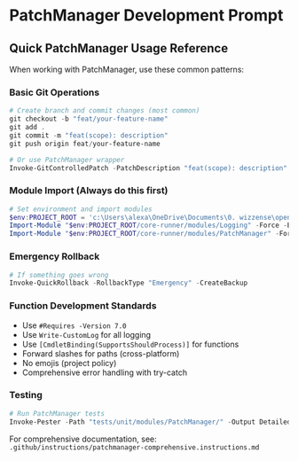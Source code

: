 # PatchManager Development Prompt

## Quick PatchManager Usage Reference

When working with PatchManager, use these common patterns:

### Basic Git Operations
```powershell
# Create branch and commit changes (most common)
git checkout -b "feat/your-feature-name"
git add .
git commit -m "feat(scope): description"
git push origin feat/your-feature-name

# Or use PatchManager wrapper
Invoke-GitControlledPatch -PatchDescription "feat(scope): description" -CreatePullRequest
```

### Module Import (Always do this first)
```powershell
# Set environment and import modules
$env:PROJECT_ROOT = 'c:\Users\alexa\OneDrive\Documents\0. wizzense\opentofu-lab-automation'
Import-Module "$env:PROJECT_ROOT/core-runner/modules/Logging" -Force -ErrorAction SilentlyContinue
Import-Module "$env:PROJECT_ROOT/core-runner/modules/PatchManager" -Force
```

### Emergency Rollback
```powershell
# If something goes wrong
Invoke-QuickRollback -RollbackType "Emergency" -CreateBackup
```

### Function Development Standards
- Use `#Requires -Version 7.0`
- Use `Write-CustomLog` for all logging
- Use `[CmdletBinding(SupportsShouldProcess)]` for functions
- Forward slashes for paths (cross-platform)
- No emojis (project policy)
- Comprehensive error handling with try-catch

### Testing
```powershell
# Run PatchManager tests
Invoke-Pester -Path "tests/unit/modules/PatchManager/" -Output Detailed
```

For comprehensive documentation, see: `.github/instructions/patchmanager-comprehensive.instructions.md`
